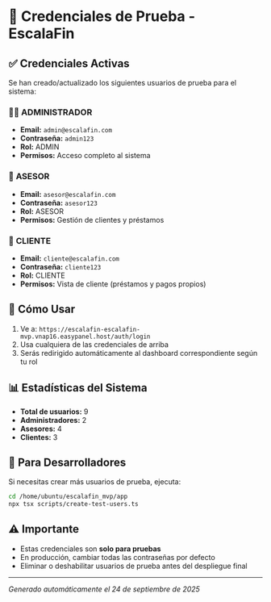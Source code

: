 
# 🔐 Credenciales de Prueba - EscalaFin

## ✅ Credenciales Activas

Se han creado/actualizado los siguientes usuarios de prueba para el sistema:

### 👨‍💼 **ADMINISTRADOR**
- **Email:** `admin@escalafin.com`
- **Contraseña:** `admin123`
- **Rol:** ADMIN
- **Permisos:** Acceso completo al sistema

### 👔 **ASESOR**
- **Email:** `asesor@escalafin.com`
- **Contraseña:** `asesor123`
- **Rol:** ASESOR  
- **Permisos:** Gestión de clientes y préstamos

### 👤 **CLIENTE**
- **Email:** `cliente@escalafin.com`
- **Contraseña:** `cliente123`
- **Rol:** CLIENTE
- **Permisos:** Vista de cliente (préstamos y pagos propios)

## 🚀 **Cómo Usar**

1. Ve a: `https://escalafin-escalafin-mvp.vnap16.easypanel.host/auth/login`
2. Usa cualquiera de las credenciales de arriba
3. Serás redirigido automáticamente al dashboard correspondiente según tu rol

## 📊 **Estadísticas del Sistema**
- **Total de usuarios:** 9
- **Administradores:** 2
- **Asesores:** 4
- **Clientes:** 3

## 🔧 **Para Desarrolladores**

Si necesitas crear más usuarios de prueba, ejecuta:
```bash
cd /home/ubuntu/escalafin_mvp/app
npx tsx scripts/create-test-users.ts
```

## ⚠️ **Importante**

- Estas credenciales son **solo para pruebas**
- En producción, cambiar todas las contraseñas por defecto
- Eliminar o deshabilitar usuarios de prueba antes del despliegue final

---
*Generado automáticamente el 24 de septiembre de 2025*
